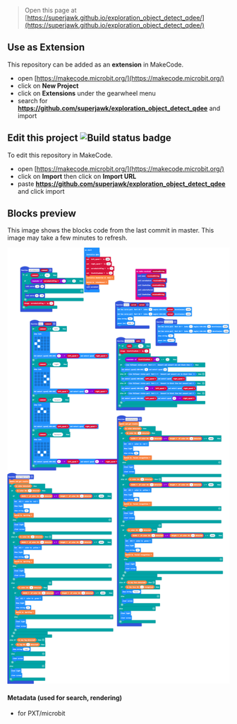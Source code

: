 
> Open this page at [https://superjawk.github.io/exploration_object_detect_qdee/](https://superjawk.github.io/exploration_object_detect_qdee/)

## Use as Extension

This repository can be added as an **extension** in MakeCode.

* open [https://makecode.microbit.org/](https://makecode.microbit.org/)
* click on **New Project**
* click on **Extensions** under the gearwheel menu
* search for **https://github.com/superjawk/exploration_object_detect_qdee** and import

## Edit this project ![Build status badge](https://github.com/superjawk/exploration_object_detect_qdee/workflows/MakeCode/badge.svg)

To edit this repository in MakeCode.

* open [https://makecode.microbit.org/](https://makecode.microbit.org/)
* click on **Import** then click on **Import URL**
* paste **https://github.com/superjawk/exploration_object_detect_qdee** and click import

## Blocks preview

This image shows the blocks code from the last commit in master.
This image may take a few minutes to refresh.

![A rendered view of the blocks](https://github.com/superjawk/exploration_object_detect_qdee/raw/master/.github/makecode/blocks.png)

#### Metadata (used for search, rendering)

* for PXT/microbit
<script src="https://makecode.com/gh-pages-embed.js"></script><script>makeCodeRender("{{ site.makecode.home_url }}", "{{ site.github.owner_name }}/{{ site.github.repository_name }}");</script>
